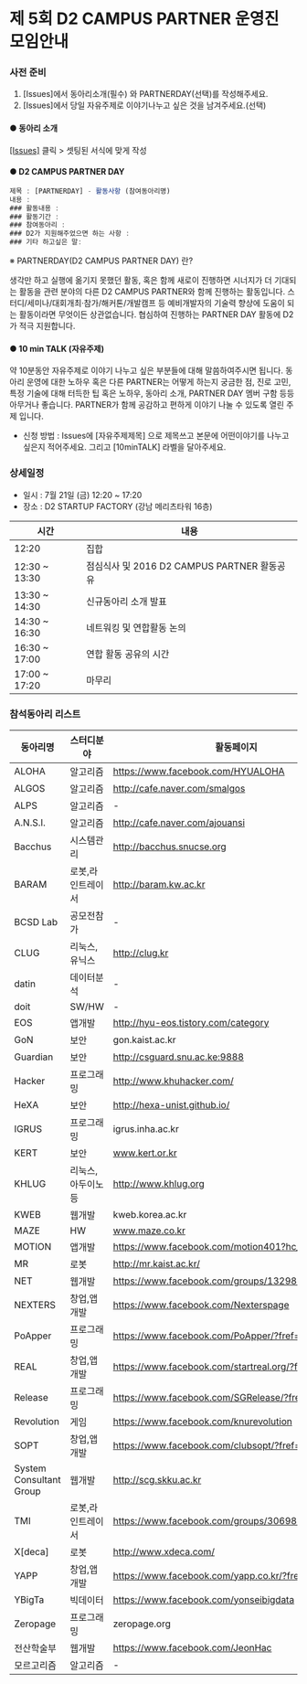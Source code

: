 # 제 5회 D2 CAMPUS PARTNER 운영진 모임안내

### 사전 준비

1. [Issues]에서 동아리소개(필수) 와 PARTNERDAY(선택)를 작성해주세요.
2. [Issues]에서 당일 자유주제로 이야기나누고 싶은 것을 남겨주세요.(선택)

#### ● 동아리 소개

[[Issues]](https://github.com/D2CAMPUS-PARTNER/SHAKE_5th/issues) 클릭 > 셋팅된 서식에 맞게 작성


#### ● D2 CAMPUS PARTNER DAY

```javascript
제목 : [PARTNERDAY] - 활동사항 (참여동아리명)
내용 : 
### 활동내용 : 
### 활동기간 : 
### 참여동아리 : 
### D2가 지원해주었으면 하는 사항 : 
### 기타 하고싶은 말: 
```

※ PARTNERDAY(D2 CAMPUS PARTNER DAY) 란?

생각만 하고 실행에 옮기지 못했던 활동, 혹은 함께 새로이 진행하면 시너지가 더 기대되는 활동을 관련 분야의 다른 D2 CAMPUS PARTNER와 함께 진행하는 활동입니다. 
스터디/세미나/대회개최·참가/해커톤/개발캠프 등 예비개발자의 기술력 향상에 도움이 되는 활동이라면 무엇이든 상관없습니다. 협심하여 진행하는 PARTNER DAY 활동에 D2가 적극 지원합니다.

#### ● 10 min TALK (자유주제)

약 10분동안 자유주제로 이야기 나누고 싶은 부분들에 대해 말씀하여주시면 됩니다. 동아리 운영에 대한 노하우 혹은 다른 PARTNER는 어떻게 하는지 궁금한 점, 진로 고민, 특정 기술에 대해 터득한 팁 혹은 노하우, 동아리 소개, PARTNER DAY 멤버 구함 등등 아무거나 좋습니다. PARTNER가 함께 공감하고 편하게 이야기 나눌 수 있도록 열린 주제 입니다. 

- 신청 방법 : Issues에 [자유주제제목] 으로 제목쓰고 본문에 어떤이야기를 나누고 싶은지 적어주세요. 그리고 [10minTALK] 라벨을 달아주세요.


### 상세일정

- 일시 : 7월 21일 (금) 12:20 ~ 17:20
- 장소 : D2 STARTUP FACTORY (강남 메리츠타워 16층)

시간|내용
---|---
12:20|집합
12:30 ~ 13:30|점심식사 및 2016 D2 CAMPUS PARTNER 활동공유
13:30 ~ 14:30|신규동아리 소개 발표
14:30 ~ 16:30|네트워킹 및 연합활동 논의
16:30 ~ 17:00|연합 활동 공유의 시간
17:00 ~ 17:20|마무리


### 참석동아리 리스트

동아리명|스터디분야|활동페이지
--------------|----------|----------
ALOHA|알고리즘|https://www.facebook.com/HYUALOHA
ALGOS|알고리즘|http://cafe.naver.com/smalgos
ALPS|알고리즘|-
A.N.S.I.|알고리즘|http://cafe.naver.com/ajouansi
Bacchus|시스템관리|http://bacchus.snucse.org
BARAM|로봇,라인트레이서|http://baram.kw.ac.kr
BCSD Lab|공모전참가|-
CLUG|리눅스,유닉스|http://clug.kr
datin|데이터분석|-
doit|SW/HW|-
EOS|앱개발|http://hyu-eos.tistory.com/category
GoN|보안|gon.kaist.ac.kr
Guardian|보안|http://csguard.snu.ac.ke:9888
Hacker|프로그래밍|http://www.khuhacker.com/
HeXA|보안|http://hexa-unist.github.io/
IGRUS|프로그래밍|igrus.inha.ac.kr
KERT|보안|www.kert.or.kr
KHLUG|리눅스,아두이노 등|http://www.khlug.org
KWEB|웹개발|kweb.korea.ac.kr
MAZE|HW|www.maze.co.kr
MOTION|앱개발|https://www.facebook.com/motion401?hc_location=ufi
MR|로봇|http://mr.kaist.ac.kr/
NET|웹개발|https://www.facebook.com/groups/132988286804307/
NEXTERS|창업,앱개발|https://www.facebook.com/Nexterspage
PoApper|프로그래밍|https://www.facebook.com/PoApper/?fref=ts
REAL|창업,앱개발|https://www.facebook.com/startreal.org/?fref=ts
Release|프로그래밍|https://www.facebook.com/SGRelease/?fref=ts
Revolution|게임|https://www.facebook.com/knurevolution
SOPT|창업,앱개발|https://www.facebook.com/clubsopt/?fref=ts
System Consultant Group|웹개발|http://scg.skku.ac.kr
TMI|로봇,라인트레이서|https://www.facebook.com/groups/306984199313364
X[deca]|로봇|http://www.xdeca.com/
YAPP|창업,앱개발|https://www.facebook.com/yapp.co.kr/?fref=ts
YBigTa|빅데이터|https://www.facebook.com/yonseibigdata
Zeropage|프로그래밍|zeropage.org
전산학술부|웹개발|https://www.facebook.com/JeonHac
모르고리즘|알고리즘|-

